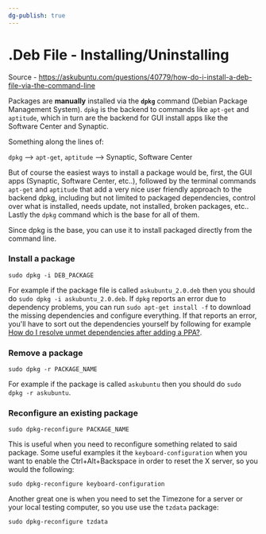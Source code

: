 ```yaml
---
dg-publish: true
---
```


# .Deb File - Installing/Uninstalling
Source - https://askubuntu.com/questions/40779/how-do-i-install-a-deb-file-via-the-command-line

Packages are **manually** installed via the **`dpkg`** command (Debian Package Management System). `dpkg` is the backend to commands like `apt-get` and `aptitude`, which in turn are the backend for GUI install apps like the Software Center and Synaptic.

Something along the lines of:

`dpkg` --> `apt-get`, `aptitude` --> Synaptic, Software Center

But of course the easiest ways to install a package would be, first, the GUI apps (Synaptic, Software Center, etc..), followed by the terminal commands `apt-get` and `aptitude` that add a very nice user friendly approach to the backend dpkg, including but not limited to packaged dependencies, control over what is installed, needs update, not installed, broken packages, etc.. Lastly the `dpkg` command which is the base for all of them.

Since dpkg is the base, you can use it to install packaged directly from the command line.

### Install a package

```
sudo dpkg -i DEB_PACKAGE
```

For example if the package file is called `askubuntu_2.0.deb` then you should do `sudo dpkg -i askubuntu_2.0.deb`. If `dpkg` reports an error due to dependency problems, you can run `sudo apt-get install -f` to download the missing dependencies and configure everything. If that reports an error, you'll have to sort out the dependencies yourself by following for example [How do I resolve unmet dependencies after adding a PPA?](https://askubuntu.com/questions/140246/how-do-i-resolve-unmet-dependencies).

### Remove a package

```
sudo dpkg -r PACKAGE_NAME
```

For example if the package is called `askubuntu` then you should do `sudo dpkg -r askubuntu`.

### Reconfigure an existing package

```
sudo dpkg-reconfigure PACKAGE_NAME
```

This is useful when you need to reconfigure something related to said package. Some useful examples it the `keyboard-configuration` when you want to enable the Ctrl+Alt+Backspace in order to reset the X server, so you would the following:

```
sudo dpkg-reconfigure keyboard-configuration
```

Another great one is when you need to set the Timezone for a server or your local testing computer, so you use use the `tzdata` package:

```
sudo dpkg-reconfigure tzdata
```